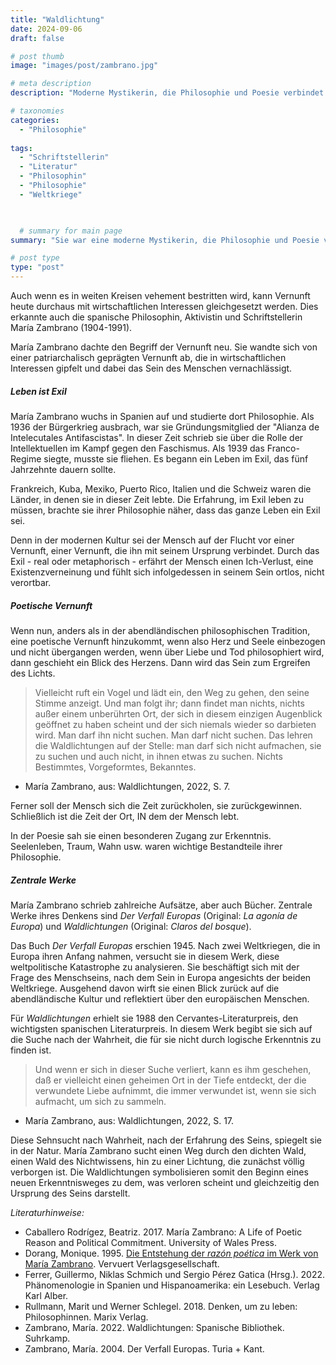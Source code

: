```yaml
---
title: "Waldlichtung"
date: 2024-09-06
draft: false

# post thumb
image: "images/post/zambrano.jpg"

# meta description
description: "Moderne Mystikerin, die Philosophie und Poesie verbindet und für eine poetische Vernunft eintritt - über die Spanierin María Zambrano (1904-1991). Waldlichtungen. Der Verfall Europas. Spanien. Weltkriege. Franco-Regime. Spanischer Bürgerkrieg. Leben im Exil. Exil als Sinnbild für Leben. Sein und Licht. Zeit zurückobern. Poetische Vernunft. Herz einbeziehen. das Sein zum Ergreifen des Licht. Blick des Herzens."

# taxonomies
categories:
  - "Philosophie"
  
tags:
  - "Schriftstellerin"
  - "Literatur"
  - "Philosophin"
  - "Philosophie"
  - "Weltkriege"


  
  # summary for main page
summary: "Sie war eine moderne Mystikerin, die Philosophie und Poesie verband und für eine poetische Vernunft eintrat - über die Spanierin María Zambrano (1904-1991)."

# post type
type: "post"
---
```


Auch wenn es in weiten Kreisen vehement bestritten wird, kann Vernunft heute durchaus mit wirtschaftlichen Interessen gleichgesetzt werden. Dies erkannte auch die spanische Philosophin, Aktivistin und Schriftstellerin María Zambrano (1904-1991).

María Zambrano dachte den Begriff der Vernunft neu. Sie wandte sich von einer patriarchalisch geprägten Vernunft ab, die in wirtschaftlichen Interessen gipfelt und dabei das Sein des Menschen vernachlässigt.

##### Leben ist Exil

María Zambrano wuchs in Spanien auf und studierte dort Philosophie. Als 1936 der Bürgerkrieg ausbrach, war sie Gründungsmitglied der "Alianza de Intelecutales Antifascistas". In dieser Zeit schrieb sie über die Rolle der Intellektuellen im Kampf gegen den Faschismus. Als 1939 das Franco-Regime siegte, musste sie fliehen. Es begann ein Leben im Exil, das fünf Jahrzehnte dauern sollte.

Frankreich, Kuba, Mexiko, Puerto Rico, Italien und die Schweiz waren die Länder, in denen sie in dieser Zeit lebte. Die Erfahrung, im Exil leben zu müssen, brachte sie ihrer Philosophie näher, dass das ganze Leben ein Exil sei.

Denn in der modernen Kultur sei der Mensch auf der Flucht vor einer Vernunft, einer Vernunft, die ihn mit seinem Ursprung verbindet. Durch das Exil - real oder metaphorisch - erfährt der Mensch einen Ich-Verlust, eine Existenzverneinung und fühlt sich infolgedessen in seinem Sein ortlos, nicht verortbar. 

##### Poetische Vernunft

Wenn nun, anders als in der abendländischen philosophischen Tradition, eine poetische Vernunft hinzukommt, wenn also Herz und Seele einbezogen und nicht übergangen werden, wenn über Liebe und Tod philosophiert wird, dann geschieht ein Blick des Herzens. Dann wird das Sein zum Ergreifen des Lichts. 

>Vielleicht ruft ein Vogel und lädt ein, den Weg zu gehen, den seine Stimme anzeigt. Und man folgt ihr; dann findet man nichts, nichts außer einem unberührten Ort, der sich in diesem einzigen Augenblick geöffnet zu haben scheint und der sich niemals wieder so darbieten wird. Man darf ihn nicht suchen. Man darf nicht suchen. Das lehren die Waldlichtungen auf der Stelle: man darf sich nicht aufmachen, sie zu suchen und auch nicht, in ihnen etwas zu suchen. Nichts Bestimmtes, Vorgeformtes, Bekanntes.

- María Zambrano, aus: Waldlichtungen, 2022, S. 7.

Ferner soll der Mensch sich die Zeit zurückholen, sie zurückgewinnen. Schließlich ist die Zeit der Ort, IN dem der Mensch lebt.

In der Poesie sah sie einen besonderen Zugang zur Erkenntnis. Seelenleben, Traum, Wahn usw. waren wichtige Bestandteile ihrer Philosophie.

##### Zentrale Werke

María Zambrano schrieb zahlreiche Aufsätze, aber auch Bücher. Zentrale Werke ihres Denkens sind *Der Verfall Europas* (Original: *La agonía de Europa*) und *Waldlichtungen* (Original: *Claros del bosque*).

Das Buch *Der Verfall Europas* erschien 1945. Nach zwei Weltkriegen, die in Europa ihren Anfang nahmen, versucht sie in diesem Werk, diese weltpolitische Katastrophe zu analysieren. Sie beschäftigt sich mit der Frage des Menschseins, nach dem Sein in Europa angesichts der beiden Weltkriege. Ausgehend davon wirft sie einen Blick zurück auf die abendländische Kultur und reflektiert über den europäischen Menschen. 

Für *Waldlichtungen* erhielt sie 1988 den Cervantes-Literaturpreis, den wichtigsten spanischen Literaturpreis. In diesem Werk begibt sie sich auf die Suche nach der Wahrheit, die für sie nicht durch logische Erkenntnis zu finden ist.

>Und wenn er sich in dieser Suche verliert, kann es ihm geschehen, daß er vielleicht einen geheimen Ort in der Tiefe entdeckt, der die verwundete Liebe aufnimmt, die immer verwundet ist, wenn sie sich aufmacht, um sich zu sammeln.

- María Zambrano, aus: Waldlichtungen, 2022, S. 17.


Diese Sehnsucht nach Wahrheit, nach der Erfahrung des Seins, spiegelt sie in der Natur. María Zambrano sucht einen Weg durch den dichten Wald, einen Wald des Nichtwissens, hin zu einer Lichtung, die zunächst völlig verborgen ist. Die Waldlichtungen symbolisieren somit den Beginn eines neuen Erkenntnisweges zu dem, was verloren scheint und gleichzeitig den Ursprung des Seins darstellt. 




*Literaturhinweise:*
- Caballero Rodrígez, Beatriz. 2017. María Zambrano: A Life of Poetic Reason and Political Commitment. University of Wales Press.
- Dorang, Monique. 1995. [Die Entstehung der *razón poética* im Werk von María Zambrano](https://doi.org/10.31819/9783964563422). Vervuert Verlagsgesellschaft. 
- Ferrer, Guillermo, Niklas Schmich und Sergio Pérez Gatica (Hrsg.). 2022. Phänomenologie in Spanien und Hispanoamerika: ein Lesebuch. Verlag Karl Alber.
- Rullmann, Marit und Werner Schlegel. 2018. Denken, um zu leben: Philosophinnen. Marix Verlag.
- Zambrano, María. 2022. Waldlichtungen: Spanische Bibliothek. Suhrkamp.
- Zambrano, María. 2004. Der Verfall Europas. Turia + Kant.



